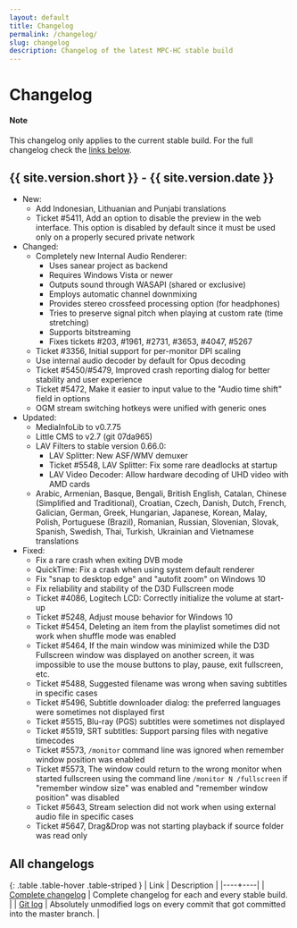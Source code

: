 ```yaml
---
layout: default
title: Changelog
permalink: /changelog/
slug: changelog
description: Changelog of the latest MPC-HC stable build
---
```


# Changelog

<div class="alert alert-info" role="alert">
    <h4><span class="fa fa-info-circle" aria-hidden="true"></span> Note</h4>
    <p>
        This changelog only applies to the current stable build.
        For the full changelog check the <a href="#all-changelogs" class="alert-link">links below</a>.
   </p>
</div>

## {{ site.version.short }} - {{ site.version.date }}

* New:
  * Add Indonesian, Lithuanian and Punjabi translations
  * Ticket #5411, Add an option to disable the preview in the web interface. This option is
    disabled by default since it must be used only on a properly secured private network
* Changed:
  * Completely new Internal Audio Renderer:
      * Uses sanear project as backend
      * Requires Windows Vista or newer
      * Outputs sound through WASAPI (shared or exclusive)
      * Employs automatic channel downmixing
      * Provides stereo crossfeed processing option (for headphones)
      * Tries to preserve signal pitch when playing at custom rate (time stretching)
      * Supports bitstreaming
      * Fixes tickets #203, #1961, #2731, #3653, #4047, #5267
  * Ticket #3356, Initial support for per-monitor DPI scaling
  * Use internal audio decoder by default for Opus decoding
  * Ticket #5450/#5479, Improved crash reporting dialog for better stability and user experience
  * Ticket #5472, Make it easier to input value to the "Audio time shift" field in options
  * OGM stream switching hotkeys were unified with generic ones
* Updated:
    * MediaInfoLib to v0.7.75
    * Little CMS to v2.7 (git 07da965)
    * LAV Filters to stable version 0.66.0:
        * LAV Splitter: New ASF/WMV demuxer
        * Ticket #5548, LAV Splitter: Fix some rare deadlocks at startup
        * LAV Video Decoder: Allow hardware decoding of UHD video with AMD cards
    * Arabic, Armenian, Basque, Bengali, British English, Catalan, Chinese (Simplified and Traditional),
      Croatian, Czech, Danish, Dutch, French, Galician, German, Greek, Hungarian, Japanese, Korean, Malay,
      Polish, Portuguese (Brazil), Romanian, Russian, Slovenian, Slovak, Spanish, Swedish, Thai, Turkish,
      Ukrainian and Vietnamese translations
* Fixed:
  * Fix a rare crash when exiting DVB mode
  * QuickTime: Fix a crash when using system default renderer
  * Fix "snap to desktop edge" and "autofit zoom" on Windows 10
  * Fix reliability and stability of the D3D Fullscreen mode
  * Ticket #4086, Logitech LCD: Correctly initialize the volume at start-up
  * Ticket #5248, Adjust mouse behavior for Windows 10
  * Ticket #5454, Deleting an item from the playlist sometimes did not work when shuffle mode was enabled
  * Ticket #5464, If the main window was minimized while the D3D Fullscreen window was displayed on another screen,
    it was impossible to use the mouse buttons to play, pause, exit fullscreen, etc.
  * Ticket #5488, Suggested filename was wrong when saving subtitles in specific cases
  * Ticket #5496, Subtitle downloader dialog: the preferred languages were sometimes not displayed first
  * Ticket #5515, Blu-ray (PGS) subtitles were sometimes not displayed
  * Ticket #5519, SRT subtitles: Support parsing files with negative timecodes
  * Ticket #5573, `/monitor` command line was ignored when remember window position was enabled
  * Ticket #5573, The window could return to the wrong monitor when started fullscreen using the command line
    `/monitor N /fullscreen` if "remember window size" was enabled and "remember window position" was disabled
  * Ticket #5643, Stream selection did not work when using external audio file in specific cases
  * Ticket #5647, Drag&Drop was not starting playback if source folder was read only


## All changelogs

<div markdown="1" class="table-responsive">

{: .table .table-hover .table-striped }
| Link | Description |
|----+----|
| [Complete changelog](https://trac.mpc-hc.org/wiki/Changelog) | Complete changelog for each and every stable build. |
| [Git log](https://github.com/mpc-hc/mpc-hc/commits/master/) | Absolutely unmodified logs on every commit that got committed into the master branch. |

</div>
